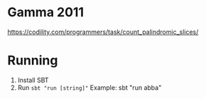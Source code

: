 Gamma 2011
=====

https://codility.com/programmers/task/count_palindromic_slices/

Running
====
1. Install SBT
2. Run `sbt "run [string]"`
  Example: sbt "run abba"
